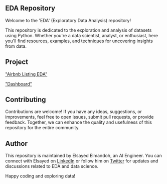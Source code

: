 ## EDA Repository

Welcome to the 'EDA' (Exploratory Data Analysis) repository!

This repository is dedicated to the exploration and analysis of datasets using Python. Whether you're a data scientist, analyst, or enthusiast, here you'll find resources, examples, and techniques for uncovering insights from data.

## Project

["Airbnb Listing EDA"](https://github.com/elsayedelmandoh/Airbnb-Listing-EDA)

["Dashboard"](https://github.com/elsayedelmandoh/dashboard_ElectroPI)

## Contributing

Contributions are welcome! If you have any ideas, suggestions, or improvements, feel free to open issues, submit pull requests, or provide feedback. Together, we can enhance the quality and usefulness of this repository for the entire community.

## Author

This repository is maintained by Elsayed Elmandoh, an AI Engineer. You can connect with Elsayed on [LinkedIn](https://www.linkedin.com/in/elsayed-elmandoh-77544428a/) or follow him on [Twitter](https://twitter.com/elsayedelmandoo) for updates and discussions related to EDA and data science.

Happy coding and exploring data!
